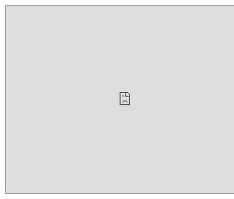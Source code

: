 <br>
<iframe src="https://calendar.google.com/calendar/embed?height=600&wkst=1&ctz=Asia%2FKolkata&showPrint=0&showTz=0&title&showTabs=0&src=ZTY5Y2ExYzk1YTRjZDQ2MmI3NWM5ZWUyODkzMTRjZjE3YWFiZDMwOWJlNjQyZjMwYjZkNjAxZGZiMWZkNjBmNEBncm91cC5jYWxlbmRhci5nb29nbGUuY29t&color=%234285F4" style="border:solid 2px #777" width="800" height="600" frameborder="0" scrolling="no"></iframe>
